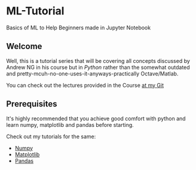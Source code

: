 # ML-Tutorial
Basics of ML to Help Beginners made in Jupyter Notebook

## Welcome

Well, this is a tutorial series that will be covering all concepts discussed by Andrew NG in his course but in *Python* rather than the somewhat outdated and pretty-mcuh-no-one-uses-it-anyways-practically Octave/Matlab.

You can check out the lectures provided in the Course [at my Git](https://github.com/Syzygianinfern0/ML-Coursera-Lectures)

## Prerequisites

It's highly recommended that you achieve good comfort with python and learn numpy, matplotlib and pandas before starting.

Check out my tutorials for the same:
* [Numpy](https://github.com/Syzygianinfern0/Numpy-Tutorial)
* [Matplotlib](https://github.com/Syzygianinfern0/Matplotlib-Tutorial)
* [Pandas](https://github.com/Syzygianinfern0/Pandas-Tutorial)

